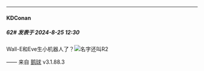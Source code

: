 ﻿
*****

####  KDConan  
##### 62#       发表于 2024-8-25 12:30

Wall-E和Eve生小机器人了？<img src="https://static.saraba1st.com/image/smiley/face2017/068.png" referrerpolicy="no-referrer">名字还叫R2

—— 来自 [鹅球](https://www.pgyer.com/GcUxKd4w) v3.1.88.3

